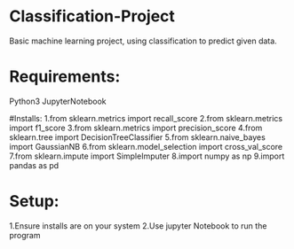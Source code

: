 # Classification-Project
Basic machine learning project, using classification to predict given data.

# Requirements:
Python3
JupyterNotebook

#Installs:
 1.from sklearn.metrics import recall_score
 2.from sklearn.metrics import f1_score
 3.from sklearn.metrics import precision_score
 4.from sklearn.tree import DecisionTreeClassifier
 5.from sklearn.naive_bayes import GaussianNB
 6.from sklearn.model_selection import cross_val_score
 7.from sklearn.impute import SimpleImputer
 8.import numpy as np
 9.import pandas as pd

# Setup:
 1.Ensure installs are on your system
 2.Use jupyter Notebook to run the program
